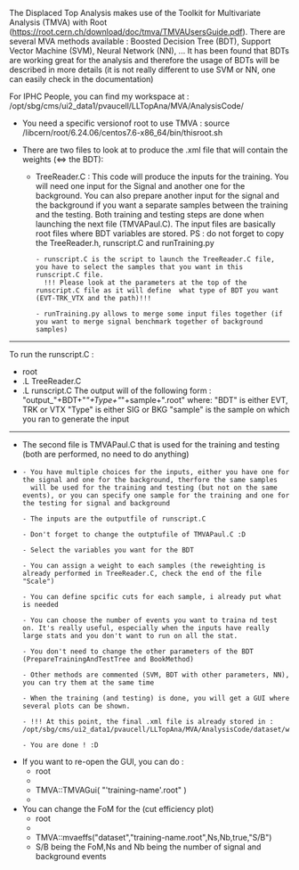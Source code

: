 The Displaced Top Analysis makes use of the Toolkit for Multivariate Analysis (TMVA) with Root (https://root.cern.ch/download/doc/tmva/TMVAUsersGuide.pdf).
There are several MVA methods available : Boosted Decision Tree (BDT), Support Vector Machine (SVM), Neural Network (NN), ...
It has been found that BDTs are working great for the analysis and therefore the usage of BDTs will be described in more details (it is not really different to use SVM or NN, one can easily check in the documentation)

For IPHC People, you can find my workspace at : /opt/sbg/cms/ui2_data1/pvaucell/LLTopAna/MVA/AnalysisCode/

* You need a specific versionof root to use TMVA : source /libcern/root/6.24.06/centos7.6-x86_64/bin/thisroot.sh

* There are two files to look at to produce the .xml file that will contain the weights (<=> the BDT): 

    - TreeReader.C : This code will produce the inputs for the training. You will need one input for the Signal and another one for the background. You can also prepare another input for the signal and the background
      if you want a separate samples between the training and the testing. Both training and testing steps are done when launching the next file (TMVAPaul.C). The input files are basically root files where BDT variables
      are stored. PS : do not forget to copy the TreeReader.h, runscript.C and runTraining.py
      
          - runscript.C is the script to launch the TreeReader.C file, you have to select the samples that you want in this runscript.C file.
            !!! Please look at the parameters at the top of the runscript.C file as it will define  what type of BDT you want (EVT-TRK_VTX and the path)!!!
      
          - runTraining.py allows to merge some input files together (if you want to merge signal benchmark together of background samples) 
--------------------------------
To run the runscript.C :

  - root
  - .L TreeReader.C
  - .L runscript.C
The output will of the following form : "output_"+BDT+"_"+Type+"_"+sample+".root"
where:
  "BDT" is either EVT, TRK or VTX
  "Type" is either SIG or BKG
  "sample" is the sample on which you ran to generate the input
-------------------------------

  - The second file is TMVAPaul.C that is used for the training and testing (both are performed, no need to do anything)
  - 
        - You have multiple choices for the inputs, either you have one for the signal and one for the background, therfore the same samples
          will be used for the training and testing (but not on the same events), or you can specify one sample for the training and one for the testing for signal and background
    
        - The inputs are the outputfile of runscript.C
    
        - Don't forget to change the outptufile of TMVAPaul.C :D
    
        - Select the variables you want for the BDT
    
        - You can assign a weight to each samples (the reweighting is already performed in TreeReader.C, check the end of the file "Scale")

        - You can define spcific cuts for each sample, i already put what is needed
    
        - You can choose the number of events you want to traina nd test on. It's really useful, especially when the inputs have really large stats and you don't want to run on all the stat.
    
        - You don't need to change the other parameters of the BDT (PrepareTrainingAndTestTree and BookMethod)
    
        - Other methods are commented (SVM, BDT with other parameters, NN), you can try them at the same time
    
        - When the training (and testing) is done, you will get a GUI where several plots can be shown.
    
        - !!! At this point, the final .xml file is already stored in : /opt/sbg/cms/ui2_data1/pvaucell/LLTopAna/MVA/AnalysisCode/dataset/weights/"name".xml
    
        - You are done ! :D

- If you want to re-open the GUI, you can do :
    - root
    - 
    - TMVA::TMVAGui( "'training-name'.root" )
    - 
 - You can change the FoM for the (cut efficiency plot)
     - root
     - 
     - TMVA::mvaeffs("dataset","training-name.root",Ns,Nb,true,"S/B")
     - S/B being the FoM,Ns and Nb being the number of signal and background events
        
